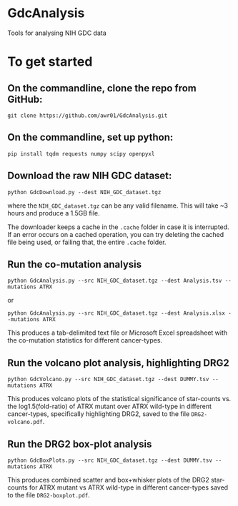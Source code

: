 # GdcAnalysis
Tools for analysing NIH GDC data

# To get started

## On the commandline, clone the repo from GitHub:
```
git clone https://github.com/awr01/GdcAnalysis.git
```

## On the commandline, set up python:
```
pip install tqdm requests numpy scipy openpyxl
```

## Download the raw NIH GDC dataset:
```
python GdcDownload.py --dest NIH_GDC_dataset.tgz
```
where the `NIH_GDC_dataset.tgz` can be any valid filename. This will take ~3 hours and produce a 1.5GB file.

The downloader keeps a cache in the `.cache` folder in case it is interrupted. If an error occurs on a cached operation, you can try deleting the cached file being used, or failing that, the entire `.cache` folder.

## Run the co-mutation analysis
```
python GdcAnalysis.py --src NIH_GDC_dataset.tgz --dest Analysis.tsv --mutations ATRX
```
or
```
python GdcAnalysis.py --src NIH_GDC_dataset.tgz --dest Analysis.xlsx --mutations ATRX
```
This produces a tab-delimited text file or Microsoft Excel spreadsheet with the co-mutation statistics for different cancer-types.

## Run the volcano plot analysis, highlighting DRG2
```
python GdcVolcano.py --src NIH_GDC_dataset.tgz --dest DUMMY.tsv --mutations ATRX
```
This produces volcano plots of the statistical significance of star-counts vs. the log1.5(fold-ratio) of ATRX mutant over ATRX wild-type in different cancer-types, specifically highlighting DRG2, saved to the file `DRG2-volcano.pdf`.

## Run the DRG2 box-plot analysis
```
python GdcBoxPlots.py --src NIH_GDC_dataset.tgz --dest DUMMY.tsv --mutations ATRX
```
This produces combined scatter and box+whisker plots of the DRG2 star-counts for ATRX mutant vs ATRX wild-type in different cancer-types saved to the file `DRG2-boxplot.pdf`.

